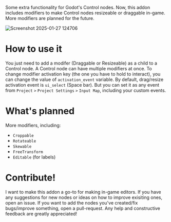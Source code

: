 Some extra functionality for Godot's Control nodes. Now, this addon includes modifiers to make Control nodes resizeable or draggable in-game. More modifiers are planned for the future.

![Screenshot 2025-01-27 124706](https://github.com/user-attachments/assets/06210a82-ee98-42d4-bc6e-5a58fd19da59)

# How to use it
You just need to add a modifer (Draggable or Resizeable) as a child to a Control node. A Control node can have multiple modifiers at once. To change modifier activation key (the one you have to hold to interact), you can change the value of `activation_event` variable. By default, drag/resize activation event is `ui_select` (Space bar). But you can set it as any event from `Project` `>` `Project Settings` `>` `Input Map`, including your custom events.

# What's planned
More modifiers, including:
- `Croppable`
- `Rotateable`
- `Skewable`
- `FreeTransform`
- `Editable` (for labels)

# Contribute!
I want to make this addon a go-to for making in-game editors. If you have any suggestions for new nodes or ideas on how to improve exisiting ones, open an issue. If you want to add the nodes you've created/fix bugs/improve something, open a pull-request. Any help and constructive feedback are greatly appreciated!
